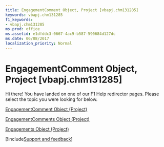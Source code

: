 ```yaml
---
title: EngagementComment Object, Project [vbapj.chm131285]
keywords: vbapj.chm131285
f1_keywords:
- vbapj.chm131285
ms.prod: office
ms.assetid: e1dfddc3-0667-4ac9-b587-590684d127dc
ms.date: 06/08/2017
localization_priority: Normal
---
```



# EngagementComment Object, Project [vbapj.chm131285]

Hi there! You have landed on one of our F1 Help redirector pages. Please select the topic you were looking for below.

[EngagementComment Object (Project)](https://msdn.microsoft.com/library/4ca86b23-f8a2-0939-3cc5-196e72d06f01%28Office.15%29.aspx)

[EngagementComments Object (Project)](https://msdn.microsoft.com/library/6df493a2-5580-f6bc-373e-565ce1be6828%28Office.15%29.aspx)

[Engagements Object (Project)](https://msdn.microsoft.com/library/4986802b-1d53-7bc6-0bc7-6a5b83855628%28Office.15%29.aspx)

[!include[Support and feedback](~/includes/feedback-boilerplate.md)]